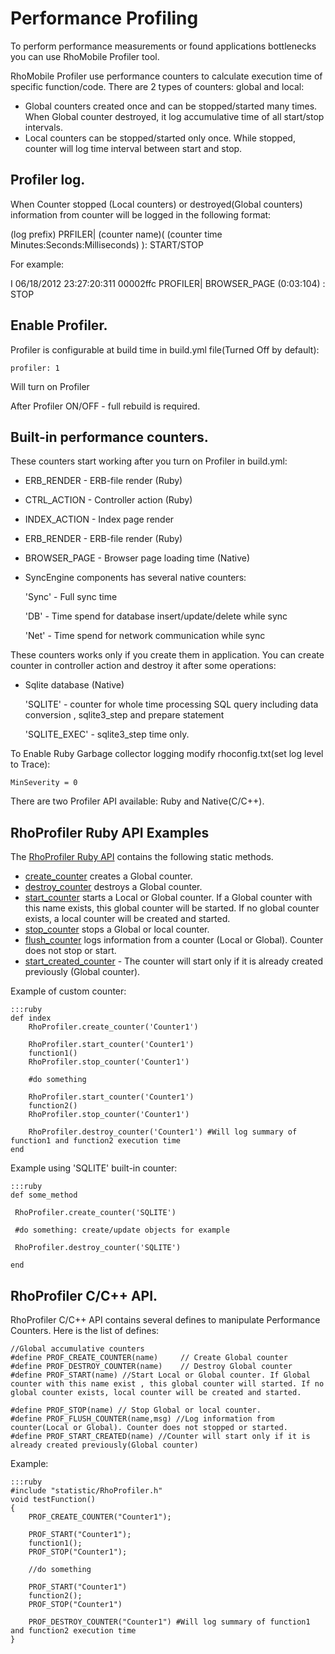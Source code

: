 # Performance Profiling

To perform performance measurements or found applications bottlenecks you can use RhoMobile Profiler tool.

RhoMobile Profiler use performance counters to calculate execution time of specific function/code. There are 2 types of counters: global and local:

* Global counters created once and can be stopped/started many times. When Global counter destroyed, it log accumulative time of all start/stop intervals.
* Local counters can be stopped/started only once. While stopped, counter will log time interval between start and stop.

## Profiler log.
When Counter stopped (Local counters) or destroyed(Global counters) information from counter will be logged in the following format:

(log prefix) PRFILER| (counter name)( (counter time Minutes:Seconds:Milliseconds) ): START/STOP

For example:

I 06/18/2012 23:27:20:311 00002ffc             PROFILER| BROWSER_PAGE (0:03:104) : STOP

## Enable Profiler.
Profiler is configurable at build time in build.yml file(Turned Off by default):

    profiler: 1

Will turn on Profiler

After Profiler ON/OFF - full rebuild is required.

## Built-in performance counters.

These counters start working after you turn on Profiler in build.yml:

* ERB_RENDER - ERB-file render (Ruby)
* CTRL_ACTION - Controller action (Ruby)
* INDEX_ACTION - Index page render
* ERB_RENDER - ERB-file render (Ruby)
* BROWSER_PAGE  - Browser page loading time (Native)
* SyncEngine components has several native counters:

    'Sync' - Full sync time
    
    'DB' - Time spend for database insert/update/delete while sync
    
    'Net' - Time spend for network communication while sync

These counters works only if you create them in application. You can create counter in controller action and destroy it after some operations:

* Sqlite database (Native)

    'SQLITE' - counter for whole time processing SQL query including data conversion , sqlite3_step and prepare statement
    
    'SQLITE_EXEC' - sqlite3_step time only. 

To Enable Ruby Garbage collector logging modify rhoconfig.txt(set log level to Trace):

    MinSeverity = 0

There are two Profiler API available: Ruby and Native(C/C++).

## RhoProfiler Ruby API Examples

The [RhoProfiler Ruby API](..rhodesapi/rhoprofiler-api) contains the following static methods.

* [create_counter](../rhodesapi/rhoprofiler-api#createcounter) creates a Global counter.
* [destroy_counter](../rhodesapi/rhoprofiler-api#destroycounter) destroys a Global counter.
* [start_counter](../rhodesapi/rhoprofiler-api#startcounter) starts a Local or Global counter. If a Global counter with this name exists, this global counter will be started. If no global counter exists, a local counter will be created and started.
* [stop_counter](../rhodesapi/rhoprofiler-api#stopcounter) stops a Global or local counter.
* [flush_counter](../rhodesapi/rhoprofiler-api#flushcounter) logs information from a counter (Local or Global). Counter does not stop or start.
* [start_created_counter](../rhodesapi/rhoprofiler-api#startcreatedcounter) - The counter will start only if it is already created previously (Global counter).

Example of custom counter:<a id="rhomsource-examples"></a>

	:::ruby
	def index
		RhoProfiler.create_counter('Counter1')

        RhoProfiler.start_counter('Counter1')
        function1()
        RhoProfiler.stop_counter('Counter1')

        #do something
        
        RhoProfiler.start_counter('Counter1')
        function2()
        RhoProfiler.stop_counter('Counter1')
                            		
		RhoProfiler.destroy_counter('Counter1') #Will log summary of function1 and function2 execution time
	end

Example using 'SQLITE' built-in counter:

	:::ruby
    def some_method

     RhoProfiler.create_counter('SQLITE')

     #do something: create/update objects for example

     RhoProfiler.destroy_counter('SQLITE')

    end
 
## RhoProfiler C/C++ API.
RhoProfiler C/C++ API contains several defines to manipulate Performance Counters.  Here is the list of defines:

    //Global accumulative counters
    #define PROF_CREATE_COUNTER(name)     // Create Global counter
    #define PROF_DESTROY_COUNTER(name)    // Destroy Global counter
    #define PROF_START(name) //Start Local or Global counter. If Global counter with this name exist , this global counter will started. If no global counter exists, local counter will be created and started.

    #define PROF_STOP(name) // Stop Global or local counter. 
    #define PROF_FLUSH_COUNTER(name,msg) //Log information from counter(Local or Global). Counter does not stopped or started. 
    #define PROF_START_CREATED(name) //Counter will start only if it is already created previously(Global counter)

Example:

	:::ruby
	#include "statistic/RhoProfiler.h"
	void testFunction()
	{
		PROF_CREATE_COUNTER("Counter1");

        PROF_START("Counter1");
        function1();
        PROF_STOP("Counter1");

        //do something
        
        PROF_START("Counter1")
        function2();
        PROF_STOP("Counter1")
                            		
		PROF_DESTROY_COUNTER("Counter1") #Will log summary of function1 and function2 execution time
	}
